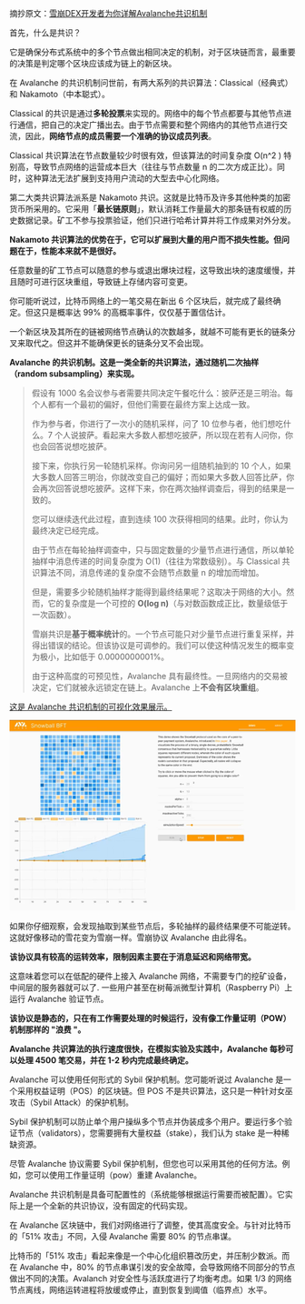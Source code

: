 摘抄原文：[雪崩DEX开发者为你详解Avalanche共识机制](https://www.theblockbeats.info/news/28137)

首先，什么是共识？

它是确保分布式系统中的多个节点做出相同决定的机制，对于区块链而言，最重要的决策是判定哪个区块应该成为链上的新区块。

在 Avalanche 的共识机制问世前，有两大系列的共识算法：Classical（经典式）和 Nakamoto（中本聪式）。

Classical 的共识是通过**多轮投票**来实现的。网络中的每个节点都要与其他节点进行通信，把自己的决定广播出去。由于节点需要和整个网络内的其他节点进行交流，因此，**网络节点的成员需要一个准确的协议成员列表**。

Classical 共识算法在节点数量较少时很有效，但该算法的时间复杂度 O(n^2 ) 特别高，导致节点网络的运营成本巨大（往往与节点数量 n 的二次方成正比）。同时，这种算法无法扩展到支持用户流动的大型去中心化网络。

第二大类共识算法派系是 Nakamoto 共识。这就是比特币及许多其他种类的加密货币所采用的。它采用「**最长链原则**」，默认消耗工作量最大的那条链有权威的历史数据记录。矿工不参与投票验证，他们只进行哈希计算并将工作成果对外分发。

**Nakamoto 共识算法的优势在于，它可以扩展到大量的用户而不损失性能。但问题在于，性能本来就不是很好。**

任意数量的矿工节点可以随意的参与或退出爆块过程，这导致出块的速度缓慢，并且随时可进行区块重组，导致链上存储内容可变更。

你可能听说过，比特币网络上的一笔交易在新出 6 个区块后，就完成了最终确定。但这只是概率达 99% 的高概率事件，仅仅基于置信估计。

 一个新区块及其所在的链被网络节点确认的次数越多，就越不可能有更长的链条分叉来取代之。但这并不能确保更长的链条分叉不会出现。

**Avalanche 的共识机制。这是一类全新的共识算法，通过随机二次抽样（random subsampling）来实现。**

> 假设有 1000 名会议参与者需要共同决定午餐吃什么：披萨还是三明治。每个人都有一个最初的偏好，但他们需要在最终方案上达成一致。
>
> 作为参与者，你进行了一次小的随机采样，问了 10 位参与者，他们想吃什么。7 个人说披萨。看起来大多数人都想吃披萨，所以现在若有人问你，你也会回答说想吃披萨。
>
> 接下来，你执行另一轮随机采样。你询问另一组随机抽到的 10 个人，如果大多数人回答三明治，你就改变自己的偏好；而如果大多数人回答比萨，你会再次回答说想吃披萨。这样下来，你在两次抽样调查后，得到的结果是一致的。
>
> 您可以继续迭代此过程，直到连续 100 次获得相同的结果。此时，你认为最终决定已经完成。
>
> 由于节点在每轮抽样调查中，只与固定数量的少量节点进行通信，所以单轮抽样中消息传递的时间复杂度为 O(1)（往往为常数级别）。与 Classical 共识算法不同，消息传递的复杂度不会随节点数量 n 的增加而增加。
>
> 但是，需要多少轮随机抽样才能得到最终结果呢？这取决于网络的大小。然而，它的复杂度是一个可控的 **O(log n)**（与对数函数成正比，数量级低于一次函数）。
>
> 雪崩共识是**基于概率统计**的。一个节点可能只对少量节点进行重复采样，并得出错误的结论。但该协议是可调参的。我们可以使这种情况发生的概率变为极小，比如低于 0.0000000001%。
>
> 由于这种高度的可预见性，Avalanche 具有最终性。一旦网络内的交易被决定，它们就被永远锁定在链上。Avalanche 上**不会有区块重组**。

[这是 Avalanche 共识机制的可视化效果展示。](https://twitter.com/das_connor/status/1470147125870841861)

![img](img/2173412c37abd35c8ae9eb0898ce43e907f818c6.png)

如果你仔细观察，会发现抽取到某些节点后，多轮抽样的最终结果便不可能逆转。这就好像移动的雪花变为雪崩一样。雪崩协议 Avalanche 由此得名。

**该协议具有较高的运转效率，限制因素主要在于消息延迟和网络带宽。**

这意味着您可以在低配的硬件上接入 Avalanche 网络，不需要专门的挖矿设备，中间层的服务器就可以了. 一些用户甚至在树莓派微型计算机（Raspberry Pi）上运行 Avalanche 验证节点。

**该协议是静态的，只在有工作需要处理的时候运行，没有像工作量证明（POW）机制那样的 "浪费 "。**

**Avalanche 共识算法的执行速度很快，在模拟实验及实践中，Avalanche 每秒可以处理 4500 笔交易，并在 1-2 秒内完成最终确定。**

Avalanche 可以使用任何形式的 Sybil 保护机制。您可能听说过 Avalanche 是一个采用权益证明（POS）的区块链。但 POS 不是共识算法，这只是一种针对女巫攻击（Sybil Attack）的保护机制。

Sybil 保护机制可以防止单个用户操纵多个节点并伪装成多个用户。要运行多个验证节点（validators），您需要拥有大量权益（stake），我们认为 stake 是一种稀缺资源。

尽管 Avalanche 协议需要 Sybil 保护机制，但您也可以采用其他的任何方法。例如，您可以使用工作量证明（pow）重建 Avalanche。

Avalanche 共识机制是具备可配置性的（系统能够根据运行需要而被配置）。它实际上是一个全新的共识协议，没有固定的代码实现。

在 Avalanche 区块链中，我们对网络进行了调整，使其高度安全。与针对比特币的「51% 攻击」不同，入侵 Avalanche 需要 80% 的节点串谋。

比特币的「51% 攻击」看起来像是一个中心化组织篡改历史，并压制少数派。而在 Avalanche 中，80% 的节点串谋引发的安全故障，会导致网络不同部分的节点做出不同的决策。Avalanch 对安全性与活跃度进行了均衡考虑。如果 1/3 的网络节点离线，网络运转进程将放缓或停止，直到恢复到阈值（临界点）水平。



